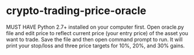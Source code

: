 # crypto-trading-price-oracle
MUST HAVE Python 2.7+ installed on your computer first.
Open oracle.py file and edit price to reflect current price (your entry price) of the asset you want to trade. Save the file and then open command prompt to run. 
It will print your stop/loss and three price targets for 10%, 20%, and 30% gains.
